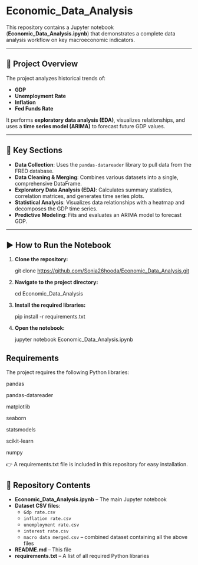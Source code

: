 # Economic_Data_Analysis

This repository contains a Jupyter notebook (**Economic_Data_Analysis.ipynb**) that demonstrates a complete data analysis workflow on key macroeconomic indicators.

---

## 📌 Project Overview
The project analyzes historical trends of:
- **GDP**
- **Unemployment Rate**
- **Inflation**
- **Fed Funds Rate**

It performs **exploratory data analysis (EDA)**, visualizes relationships, and uses a **time series model (ARIMA)** to forecast future GDP values.

---

## 🔑 Key Sections
- **Data Collection**: Uses the `pandas-datareader` library to pull data from the FRED database.  
- **Data Cleaning & Merging**: Combines various datasets into a single, comprehensive DataFrame.  
- **Exploratory Data Analysis (EDA)**: Calculates summary statistics, correlation matrices, and generates time series plots.  
- **Statistical Analysis**: Visualizes data relationships with a heatmap and decomposes the GDP time series.  
- **Predictive Modeling**: Fits and evaluates an ARIMA model to forecast GDP.  

---

## ▶️ How to Run the Notebook

1. **Clone the repository:**

   git clone https://github.com/Sonia26hooda/Economic_Data_Analysis.git

3. **Navigate to the project directory:**

   cd Economic_Data_Analysis


3. **Install the required libraries:**

   pip install -r requirements.txt


4. **Open the notebook:**

   jupyter notebook Economic_Data_Analysis.ipynb


 ## Requirements
The project requires the following Python libraries:

pandas

pandas-datareader

matplotlib

seaborn

statsmodels

scikit-learn

numpy

👉 A requirements.txt file is included in this repository for easy installation.


## 📂 Repository Contents

- **Economic_Data_Analysis.ipynb** – The main Jupyter notebook  
- **Dataset CSV files**:
  - `Gdp rate.csv`  
  - `inflation rate.csv`  
  - `unemployment rate.csv`  
  - `interest rate.csv`  
  - `macro data merged.csv` – combined dataset containing all the above files  
- **README.md** – This file  
- **requirements.txt** – A list of all required Python libraries  
